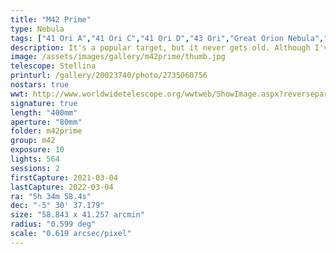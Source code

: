 ```yaml
---
title: "M42 Prime"
type: Nebula
tags: ["41 Ori A","41 Ori C","41 Ori D","43 Ori","Great Orion Nebula","M42","M43","Mairan's Nebula","NGC1976","NGC1982","Orion Nebula","The star Mizan Batil II (θ2 Ori)","The star Trapezium (θ1 Ori A)","The star θ1 Ori C","The star θ1 Ori D"]
description: It's a popular target, but it never gets old. Although I've visited the Great Orion Nebula (M42) and de Mairan's Nebula (M43) many times before, I believe this is my most detailed capture yet. The data is from two sessions with Stellina taken exactly one year apart on March 4th, 2021, and 2022. I sifted by hand through over 700 10-second captures to cull it down to around 560 of the 'cleanest', stacked it in AstroPixel Processor and processed it in PixInsight. 
image: /assets/images/gallery/m42prime/thumb.jpg
telescope: Stellina
printurl: /gallery/20023740/photo/2735060756
nostars: true
wwt: http://www.worldwidetelescope.org/wwtweb/ShowImage.aspx?reverseparity=False&scale=0.618861&name=m42prime.jpg&imageurl=https://deepskyworkflows.com/assets/images/gallery/m42prime/m42prime.jpg&credits=Jeremy+Likness+at+DeepSkyWorkflows.com&creditsUrl=&ra=83.506908&dec=-5.712367&x=4238.2&y=841.5&rotation=179.30&thumb=https://deepskyworkflows.com/assets/images/gallery/m42prime/thumb.jpg
signature: true
length: "400mm"
aperture: "80mm"
folder: m42prime
group: m42
exposure: 10
lights: 564
sessions: 2
firstCapture: 2021-03-04 
lastCapture: 2022-03-04
ra: "5h 34m 58.4s"
dec: "-5° 30' 37.179"
size: "58.843 x 41.257 arcmin"
radius: "0.599 deg"
scale: "0.619 arcsec/pixel"
---
```

